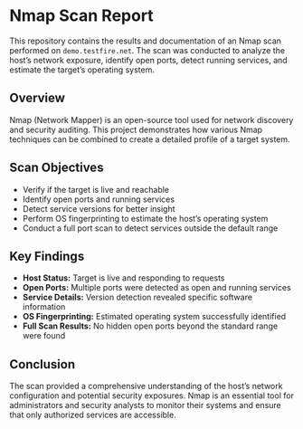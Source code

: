 # Nmap Scan Report

This repository contains the results and documentation of an Nmap scan performed on `demo.testfire.net`. The scan was conducted to analyze the host’s network exposure, identify open ports, detect running services, and estimate the target’s operating system.

## Overview

Nmap (Network Mapper) is an open-source tool used for network discovery and security auditing. This project demonstrates how various Nmap techniques can be combined to create a detailed profile of a target system.

## Scan Objectives

- Verify if the target is live and reachable  
- Identify open ports and running services  
- Detect service versions for better insight  
- Perform OS fingerprinting to estimate the host’s operating system  
- Conduct a full port scan to detect services outside the default range  

## Key Findings

- **Host Status:** Target is live and responding to requests  
- **Open Ports:** Multiple ports were detected as open and running services  
- **Service Details:** Version detection revealed specific software information  
- **OS Fingerprinting:** Estimated operating system successfully identified  
- **Full Scan Results:** No hidden open ports beyond the standard range were found  

## Conclusion

The scan provided a comprehensive understanding of the host’s network configuration and potential security exposures. Nmap is an essential tool for administrators and security analysts to monitor their systems and ensure that only authorized services are accessible.  


